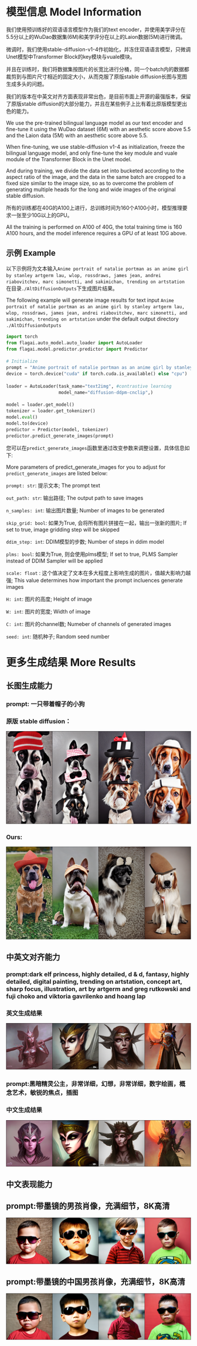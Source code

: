 
#  模型信息 Model Information

我们使用预训练好的双语语言模型作为我们的text encoder，并使用美学评分在5.5分以上的WuDao数据集(6M)和美学评分在以上的Laion数据(5M)进行微调。

微调时，我们使用stable-diffusion-v1-4作初始化，并冻住双语语言模型，只微调Unet模型中Transformer Block的key模块与vuale模块。

并且在训练时，我们将数据集按图片的长宽比进行分桶，同一个batch内的数据都裁剪到与图片尺寸相近的固定大小，从而克服了原版stable diffusion长图与宽图生成多头的问题。

我们的版本在中英文对齐方面表现非常出色，是目前市面上开源的最强版本，保留了原版stable diffusion的大部分能力，并且在某些例子上比有着比原版模型更出色的能力。

We use the pre-trained bilingual language model as our text encoder and fine-tune it using the WuDao dataset (6M) with an aesthetic score above 5.5 and the Laion data (5M) with an aesthetic score above 5.5.

When fine-tuning, we use stable-diffusion v1-4 as initialization, freeze the bilingual language model, and only fine-tune the key module and vuale module of the Transformer Block in the Unet model.

And during training, we divide the data set into bucketed according to the aspect ratio of the image, and the data in the same batch are cropped to a fixed size similar to the image size, so as to overcome the problem of generating multiple heads for the long and wide images of the original stable diffusion.

所有的训练都在40G的A100上进行，总训练时间为160个A100小时，模型推理要求一张至少10G以上的GPU。

All the training is performed on A100 of 40G, the total training time is 160 A100 hours, and the model inference requires a GPU of at least 10G above.

## 示例 Example

以下示例将为文本输入`Anime portrait of natalie portman as an anime girl by stanley artgerm lau, wlop, rossdraws, james jean, andrei riabovitchev, marc simonetti, and sakimichan, trending on artstation` 在目录`./AltDiffusionOutputs`下生成图片结果。

The following example will generate image results for text input `Anime portrait of natalie portman as an anime girl by stanley artgerm lau, wlop, rossdraws, james jean, andrei riabovitchev, marc simonetti, and sakimichan, trending on artstation` under the default output directory `./AltDiffusionOutputs`

```python
import torch
from flagai.auto_model.auto_loader import AutoLoader
from flagai.model.predictor.predictor import Predictor

# Initialize 
prompt = "Anime portrait of natalie portman as an anime girl by stanley artgerm lau, wlop, rossdraws, james jean, andrei riabovitchev, marc simonetti, and sakimichan, trending on artstation"
device = torch.device("cuda" if torch.cuda.is_available() else "cpu")

loader = AutoLoader(task_name="text2img", #contrastive learning
                    model_name="diffusion-ddpm-cnclip",)

model = loader.get_model()
tokenizer = loader.get_tokenizer()
model.eval()
model.to(device)
predictor = Predictor(model, tokenizer)
predictor.predict_generate_images(prompt)
```

您可以在`predict_generate_images`函数里通过改变参数来调整设置，具体信息如下:

More parameters of predict_generate_images for you to adjust for `predict_generate_images` are listed below:


`prompt: str`: 提示文本; The prompt text

`out_path: str`: 输出路径; The output path to save images

`n_samples: int`: 输出图片数量; Number of images to be generated

`skip_grid: bool`: 如果为True, 会将所有图片拼接在一起，输出一张新的图片; If set to true, image gridding step will be skipped

`ddim_step: int`: DDIM模型的步数; Number of steps in ddim model

`plms: bool`: 如果为True, 则会使用plms模型; If set to true, PLMS Sampler instead of DDIM Sampler will be applied

`scale: float` : 这个值决定了文本在多大程度上影响生成的图片，值越大影响力越强; This value determines how important the prompt incluences generate images

`H: int`: 图片的高度; Height of image

`W: int`: 图片的宽度; Width of image

`C: int`: 图片的channel数; Numeber of channels of generated images

`seed: int`: 随机种子; Random seed number 

# 更多生成结果 More Results

## 长图生成能力

### prompt: 一只带着帽子的小狗 
### 原版 stable diffusion：
![image](./imgs/多尺度狗（不好）.png)

### Ours:
![image](./imgs/多尺度狗（好）.png)

## 中英文对齐能力

### prompt:dark elf princess, highly detailed, d & d, fantasy, highly detailed, digital painting, trending on artstation, concept art, sharp focus, illustration, art by artgerm and greg rutkowski and fuji choko and viktoria gavrilenko and hoang lap
### 英文生成结果

![image](./imgs/en_暗黑精灵.png)

### prompt:黑暗精灵公主，非常详细，幻想，非常详细，数字绘画，概念艺术，敏锐的焦点，插图
### 中文生成结果
![image](./imgs/cn_暗黑精灵.png)

## 中文表现能力

## prompt:带墨镜的男孩肖像，充满细节，8K高清
![image](./imgs/小男孩.png)


## prompt:带墨镜的中国男孩肖像，充满细节，8K高清
![image](./imgs/cn_小男孩.png)